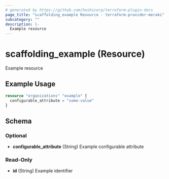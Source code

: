 ```yaml
---
# generated by https://github.com/hashicorp/terraform-plugin-docs
page_title: "scaffolding_example Resource - terraform-provider-meraki"
subcategory: ""
description: |-
  Example resource
---
```


# scaffolding_example (Resource)

Example resource

## Example Usage

```terraform
resource "organizations" "example" {
  configurable_attribute = "some-value"
}
```

<!-- schema generated by tfplugindocs -->
## Schema

### Optional

- **configurable_attribute** (String) Example configurable attribute

### Read-Only

- **id** (String) Example identifier


